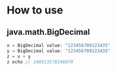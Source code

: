 # How to use
## java.math.BigDecimal
```Scala
x = BigDecimal value: "123456789123435"
y = BigDecimal value: "123456789123435"
z = x + y
z echo // 246913578246870
```
